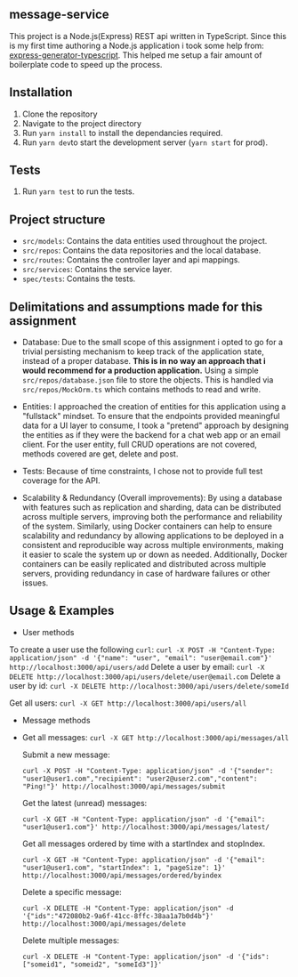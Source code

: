 ## message-service

This project is a Node.js(Express) REST api written in TypeScript.
Since this is my first time authoring a Node.js application i took some help from:
[express-generator-typescript](https://github.com/seanpmaxwell/express-generator-typescript).
This helped me setup a fair amount of boilerplate code to speed up the process.

## Installation

1. Clone the repository
2. Navigate to the project directory
3. Run `yarn install` to install the dependancies required.
4. Run `yarn dev`to start the development server (`yarn start` for prod).

## Tests

1. Run `yarn test` to run the tests.

## Project structure

- `src/models`: Contains the data entities used throughout the project.
- `src/repos`: Contains the data repositories and the local database.
- `src/routes`: Contains the controller layer and api mappings.
- `src/services`: Contains the service layer.
- `spec/tests`: Contains the tests.

## Delimitations and assumptions made for this assignment

- Database:
  Due to the small scope of this assignment i opted to go for a trivial persisting
  mechanism to keep track of the application state, instead of a proper database.
  **This is in no way an approach that i would recommend for a production application.**
  Using a simple `src/repos/database.json` file to store the objects.
  This is handled via `src/repos/MockOrm.ts` which contains methods to read and write.

- Entities:
  I approached the creation of entities for this application using a "fullstack" mindset.
  To ensure that the endpoints provided meaningful data for a UI layer to consume,
  I took a "pretend" approach by designing the entities as if they were the backend for a chat web app or an email client.
  For the user entity, full CRUD operations are not covered, methods covered are get, delete and post.

- Tests:
  Because of time constraints, I chose not to provide full test coverage for the API.

- Scalability & Redundancy (Overall improvements):
  By using a database with features such as replication and sharding, data can be distributed across multiple servers,
  improving both the performance and reliability of the system. Similarly, using Docker containers can help
  to ensure scalability and redundancy by allowing applications to be deployed in a consistent
  and reproducible way across multiple environments, making it easier to scale the system up or down as needed.
  Additionally, Docker containers can be easily replicated and distributed across multiple servers,
  providing redundancy in case of hardware failures or other issues.

## Usage & Examples

- User methods

To create a user use the following `curl`:
`curl -X POST -H "Content-Type: application/json" -d '{"name": "user", "email": "user@email.com"}' http://localhost:3000/api/users/add`
Delete a user by email: `curl -X DELETE http://localhost:3000/api/users/delete/user@email.com`
Delete a user by id: `curl -X DELETE http://localhost:3000/api/users/delete/someId`

Get all users: `curl -X GET http://localhost:3000/api/users/all`

- Message methods
- 
  Get all messages: `curl -X GET http://localhost:3000/api/messages/all`

  Submit a new message:
  
  `curl -X POST -H "Content-Type: application/json" -d '{"sender": "user1@user1.com","recipient": "user2@user2.com","content": "Ping!"}' http://localhost:3000/api/messages/submit`
  
  Get the latest (unread) messages:
  
  `curl -X GET -H "Content-Type: application/json" -d '{"email": "user1@user1.com"}' http://localhost:3000/api/messages/latest/`
  
  Get all messages ordered by time with a startIndex and stopIndex.
  
  `curl -X GET -H "Content-Type: application/json" -d '{"email": "user1@user1.com", "startIndex": 1, "pageSize": 1}'
  http://localhost:3000/api/messages/ordered/byindex`
  
  Delete a specific message:
  
  `curl -X DELETE -H "Content-Type: application/json" -d '{"ids":"472080b2-9a6f-41cc-8ffc-38aa1a7b0d4b"}' http://localhost:3000/api/messages/delete`
  
  Delete multiple messages:
  
  `curl -X DELETE -H "Content-Type: application/json" -d '{"ids":["someid1", "someid2", "someId3"]}'`
